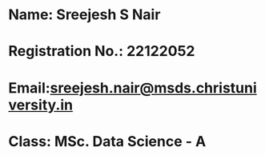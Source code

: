 # Name: Sreejesh S Nair
# Registration No.: 22122052
# Email:sreejesh.nair@msds.christuniversity.in
# Class: MSc. Data Science - A

